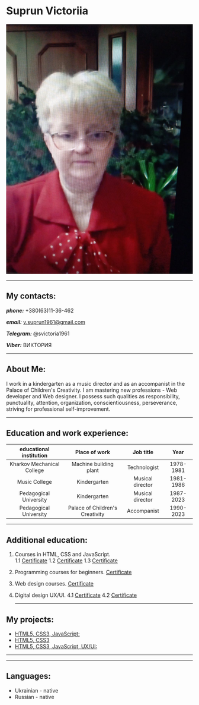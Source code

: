 # Suprun Victoriia 
![my photo](my-photo.jpg)

---
## My contacts: 
***phone:*** +380(63)11-36-462  

***email:*** v.suprun1961@gmail.com  

***Telegram:*** @svictoria1961  

***Viber:*** ВИКТОРИЯ

---
## About Me:
I work in a kindergarten as a music director and as an accompanist in the Palace of Children's Creativity.
I am mastering new professions - Web developer and Web designer. I possess such qualities as responsibility, punctuality, attention, organization, conscientiousness, perseverance, striving for professional self-improvement.

---
## Education and work experience:
educational institution | Place of work | Job title | Year
:-----------------------:|:------------------:|:---------:|:---------:
Kharkov Mechanical College| Machine building plant| Technologist| 1978-1981
Music College| Kindergarten| Musical director| 1981-1986
Pedagogical University| Kindergarten| Musical director| 1987-2023
Pedagogical University| Palace of Children's Creativity| Accompanist| 1990-2023

---
## Additional education:
1. Courses in HTML, CSS and JavaScript.     
    1.1 [Certificate](front-end-javascript.jpg)
    1.2 [Certificate](layout.png)
    1.3 [Certificate](javascript.png)  

2. Programming courses for beginners.   [Certificate](programmirovanie.png)
3. Web design courses.   [Certificate](veb-designer.png)
4. Digital design UX/UI.
    4.1 [Certificate](digital-design.png)
    4.2 [Certificate](ux-ui-start.jpeg)

    ---
## My projects: 
* [HTML5, CSS3, JavaScript:](https://viktoriya-s.github.io/music/)
* [HTML5, CSS3](https://viktoriya-s.github.io/resume-new/) 
* [HTML5, CSS3, JavaScript, UX/UI:](https://viktoriya-s.github.io/banderogys/)

---
---
## Languages:
* Ukrainian - native
* Russian - native

